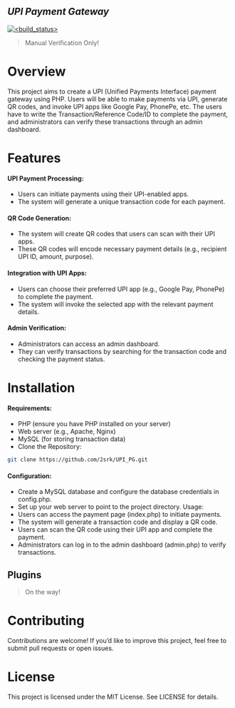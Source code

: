 ## _UPI Payment Gateway_
[![<build_status>](https://img.shields.io/badge/Build_Status-Alpha-blue)](<LINK>)
> Manual Verification Only! 

# Overview
This project aims to create a UPI (Unified Payments Interface) payment gateway using PHP. Users will be able to make payments via UPI, generate QR codes, and invoke UPI apps like Google Pay, PhonePe, etc. The users have to write the Transaction/Reference Code/ID to complete the payment, and administrators can verify these transactions through an admin dashboard.

# Features
####  UPI Payment Processing:
- Users can initiate payments using their UPI-enabled apps.
- The system will generate a unique transaction code for each payment.

####  QR Code Generation:
- The system will create QR codes that users can scan with their UPI apps.
- These QR codes will encode necessary payment details (e.g., recipient UPI ID, amount, purpose).

####  Integration with UPI Apps:
- Users can choose their preferred UPI app (e.g., Google Pay, PhonePe) to complete the payment.
- The system will invoke the selected app with the relevant payment details.

####  Admin Verification:
- Administrators can access an admin dashboard.
- They can verify transactions by searching for the transaction code and checking the payment status.

# Installation
#### Requirements:
- PHP (ensure you have PHP installed on your server)
- Web server (e.g., Apache, Nginx)
- MySQL (for storing transaction data)
- Clone the Repository:

```sh
git clone https://github.com/2srk/UPI_PG.git
```


####  Configuration:
- Create a MySQL database and configure the database credentials in config.php.
- Set up your web server to point to the project directory.
Usage:
- Users can access the payment page (index.php) to initiate payments.
- The system will generate a transaction code and display a QR code.
- Users can scan the QR code using their UPI app and complete the payment.
- Administrators can log in to the admin dashboard (admin.php) to verify transactions.

## Plugins
> On the way!

# Contributing
Contributions are welcome! If you’d like to improve this project, feel free to submit pull requests or open issues.

# License
This project is licensed under the MIT License. See LICENSE for details.
